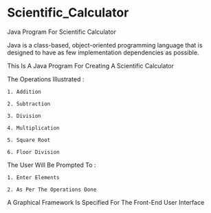 # Scientific_Calculator
Java Program For Scientific Calculator

Java is a class-based, object-oriented programming language that is designed to have as few implementation dependencies as possible.

This Is A Java Program For Creating A Scientific Calculator

The Operations Illustrated :

	1. Addition
  
  	2. Subtraction
  
  	3. Division
  
 	4. Multiplication
  
 	5. Square Root
  
  	6. Floor Division
	
The User Will Be Prompted To :
	
	1. Enter Elements
  
  	2. As Per The Operations Done

A Graphical Framework Is Specified For The Front-End User Interface

